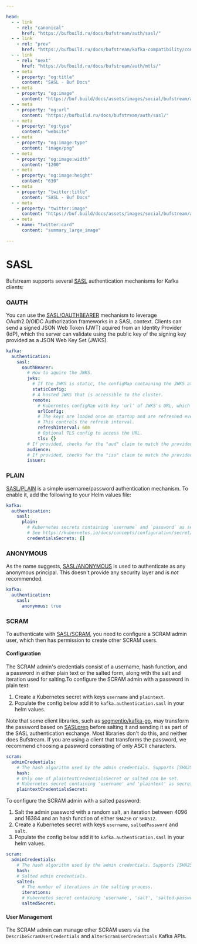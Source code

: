 ```yaml
---

head:
  - - link
    - rel: "canonical"
      href: "https://bufbuild.ru/docs/bufstream/auth/sasl/"
  - - link
    - rel: "prev"
      href: "https://bufbuild.ru/docs/bufstream/kafka-compatibility/conformance/"
  - - link
    - rel: "next"
      href: "https://bufbuild.ru/docs/bufstream/auth/mtls/"
  - - meta
    - property: "og:title"
      content: "SASL - Buf Docs"
  - - meta
    - property: "og:image"
      content: "https://buf.build/docs/assets/images/social/bufstream/auth/sasl.png"
  - - meta
    - property: "og:url"
      content: "https://bufbuild.ru/docs/bufstream/auth/sasl/"
  - - meta
    - property: "og:type"
      content: "website"
  - - meta
    - property: "og:image:type"
      content: "image/png"
  - - meta
    - property: "og:image:width"
      content: "1200"
  - - meta
    - property: "og:image:height"
      content: "630"
  - - meta
    - property: "twitter:title"
      content: "SASL - Buf Docs"
  - - meta
    - property: "twitter:image"
      content: "https://buf.build/docs/assets/images/social/bufstream/auth/sasl.png"
  - - meta
    - name: "twitter:card"
      content: "summary_large_image"

---
```


# SASL

Bufstream supports several [SASL](https://datatracker.ietf.org/doc/html/rfc4422) authentication mechanisms for Kafka clients:

### OAUTH

You can use the [SASL/OAUTHBEARER](https://datatracker.ietf.org/doc/html/rfc7628) mechanism to leverage OAuth2.0/OIDC Authorization frameworks in a SASL context. Clients can send a signed JSON Web Token (JWT) aquired from an Identity Provider (IdP), which the server can validate using the public key of the signing key provided as a JSON Web Key Set (JWKS).

```yaml
kafka:
  authentication:
    sasl:
      oauthBearer:
        # How to aquire the JWKS.
        jwks:
          # If the JWKS is static, the configMap containing the JWKS at key 'jwks.json'.
          staticConfig:
          # A hosted JWKS that is accessible to the cluster.
          remote:
            # Kubernetes configMap with key 'url' of JWKS's URL, which must be a HTTPS url.
            urlConfig:
            # The keys are loaded once on startup and are refreshed every hour by default.
            # This controls the refresh interval.
            refreshInterval: 60m
            # Optional TLS config to access the URL.
            tls: {}
        # If provided, checks for the "aud" claim to match the provided value.
        audience:
        # If provided, checks for the "iss" claim to match the provided value.
        issuer:
```

### PLAIN

[SASL/PLAIN](https://datatracker.ietf.org/doc/html/rfc4616) is a simple username/password authentication mechanism. To enable it, add the following to your Helm values file:

```yaml
kafka:
  authentication:
    sasl:
      plain:
        # Kubernetes secrets containing `username` and `password` as secret keys.
        # See https://kubernetes.io/docs/concepts/configuration/secret/#basic-authentication-secret
        credentialsSecrets: []
```

### ANONYMOUS

As the name suggests, [SASL/ANONYMOUS](https://datatracker.ietf.org/doc/html/rfc4505) is used to authenticate as any anonymous principal. This doesn't provide any security layer and is _not_ recommended.

```yaml
kafka:
  authentication:
    sasl:
      anonymous: true
```

### SCRAM

To authenticate with [SASL/SCRAM](https://datatracker.ietf.org/doc/html/rfc5802), you need to configure a SCRAM admin user, which then has permission to create other SCRAM users.

#### Configuration

The SCRAM admin's credentials consist of a username, hash function, and a password in either plain text or the salted form, along with the salt and iteration used for salting.To configure the SCRAM admin with a password in plain text:

1.  Create a Kubernetes secret with keys `username` and `plaintext`.
2.  Populate the config below add it to `kafka.authentication.sasl` in your helm values.

Note that some client libraries, such as [segmentio/kafka-go](https://github.com/segmentio/kafka-go), may transform the password based on [SASLprep](https://datatracker.ietf.org/doc/html/rfc4013#section-2) before salting it and sending it as part of the SASL authentication exchange. Most libraries don't do this, and neither does Bufstream. If you are using a client that transforms the password, we recommend choosing a password consisting of only ASCII characters.

```yaml
scram:
  adminCredentials:
    # The hash algorithm used by the admin credentials. Supports [SHA256, SHA512].
    hash:
    # Only one of plaintextCredentialsSecret or salted can be set.
    # Kubernetes secret containing 'username' and 'plaintext' as secret keys.
    plaintextCredentialsSecret:
```

To configure the SCRAM admin with a salted password:

1.  Salt the admin password with a random salt, an iteration between 4096 and 16384 and an hash function of either `SHA256` or `SHA512`.
2.  Create a Kubernetes secret with keys `username`, `saltedPassword` and `salt`.
3.  Populate the config below add it to `kafka.authentication.sasl` in your helm values.

```yaml
scram:
  adminCredentials:
    # The hash algorithm used by the admin credentials. Supports [SHA256, SHA512].
    hash:
    # Salted admin credentials.
    salted:
      # The number of iterations in the salting process.
      iterations:
      # Kubernetes secret containing 'username', 'salt', 'salted-password' as secret keys.
      saltedSecret:
```

#### User Management

The SCRAM admin can manage other SCRAM users via the `DescribeScramUserCredentials` and `AlterScramUserCredentials` Kafka APIs.
